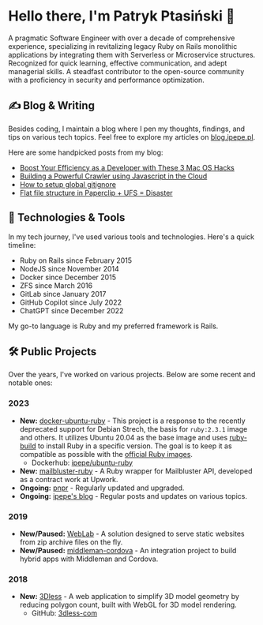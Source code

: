 # Hello there, I'm Patryk Ptasiński 👋

A pragmatic Software Engineer with over a decade of comprehensive experience, specializing in revitalizing legacy Ruby on Rails monolithic applications by integrating them with Serverless or Microservice structures. Recognized for quick learning, effective communication, and adept managerial skills. A steadfast contributor to the open-source community with a proficiency in security and performance optimization.

## ✍️ Blog & Writing

Besides coding, I maintain a blog where I pen my thoughts, findings, and tips on various tech topics. Feel free to explore my articles on [blog.ipepe.pl](https://blog.ipepe.pl/).

Here are some handpicked posts from my blog:

- [Boost Your Efficiency as a Developer with These 3 Mac OS Hacks](https://blog.ipepe.pl/2022/10/09/my-3-mac-os-hacks-that-help-developers/)
- [Building a Powerful Crawler using Javascript in the Cloud](https://blog.ipepe.pl/2021/04/06/javascript-cloud-crawler/)
- [How to setup global gitignore](https://blog.ipepe.pl/2020/11/11/global-gitignore/)
- [Flat file structure in Paperclip + UFS = Disaster](https://blog.ipepe.pl/2017/02/10/paperclip-ufs-disaster/)

## 🔧 Technologies & Tools

In my tech journey, I've used various tools and technologies. Here's a quick timeline:

- Ruby on Rails since February 2015
- NodeJS since November 2014
- Docker since December 2015
- ZFS since March 2016
- GitLab since January 2017
- GitHub Copilot since July 2022
- ChatGPT since December 2022

My go-to language is Ruby and my preferred framework is Rails.

## 🛠️ Public Projects

Over the years, I've worked on various projects. Below are some recent and notable ones:

### 2023

* **New:** [docker-ubuntu-ruby](https://github.com/ipepe-oss/docker-ubuntu-ruby) - This project is a response to the recently deprecated support for Debian Strech, the basis for `ruby:2.3.1` image and others. It utilizes Ubuntu 20.04 as the base image and uses [ruby-build](https://github.com/rbenv/ruby-build) to install Ruby in a specific version. The goal is to keep it as compatible as possible with the [official Ruby images](https://hub.docker.com/_/ruby).
  * Dockerhub: [ipepe/ubuntu-ruby](https://hub.docker.com/r/ipepe/ubuntu-ruby/tags)
* **New:** [mailbluster-ruby](https://github.com/ipepe-oss/mailbluster-ruby) - A Ruby wrapper for Mailbluster API, developed as a contract work at Upwork.
* **Ongoing:** [pnpr](https://github.com/ipepe/pnpr) - Regularly updated and upgraded.
* **Ongoing:** [ipepe's blog](https://blog.ipepe.pl) - Regular posts and updates on various topics.

### 2019

* **New/Paused:** [WebLab](https://github.com/ipepe/WebLab) - A solution designed to serve static websites from zip archive files on the fly.
* **New/Paused:** [middleman-cordova](https://github.com/ipepe/middleman-cordova) - An integration project to build hybrid apps with Middleman and Cordova.

### 2018

* **New:** [3Dless](https://3dless.com) - A web application to simplify 3D model geometry by reducing polygon count, built with WebGL for 3D model rendering.
  * GitHub: [3dless-com](https://github.com/ipepe/3dless-com)

